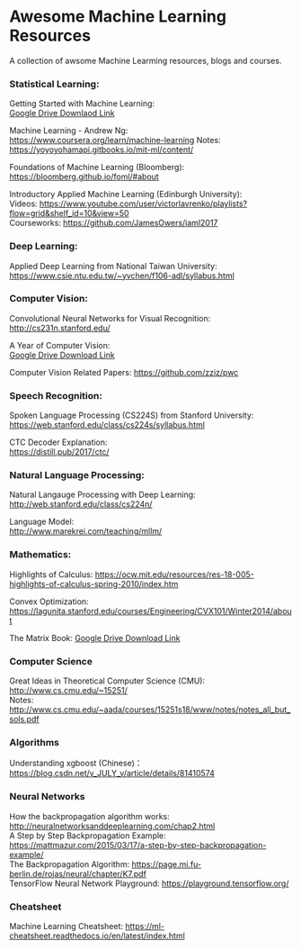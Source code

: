 # Awesome Machine Learning Resources  
A collection of awsome Machine Learming resources, blogs and courses.  

### Statistical Learning:  
Getting Started with Machine Learning:  
[Google Drive Downlaod Link](https://drive.google.com/file/d/1XcYbj0YJlVTHO1ZXyVqvaHbptrmiXic8/view?usp=sharing)  

Machine Learning - Andrew Ng:  
https://www.coursera.org/learn/machine-learning 
Notes: https://yoyoyohamapi.gitbooks.io/mit-ml/content/  

Foundations of Machine Learning (Bloomberg):  
https://bloomberg.github.io/foml/#about  

Introductory Applied Machine Learning (Edinburgh University):  
Videos: https://www.youtube.com/user/victorlavrenko/playlists?flow=grid&shelf_id=10&view=50  
Courseworks: https://github.com/JamesOwers/iaml2017  

### Deep Learning:  
Applied Deep Learning from National Taiwan University:   
https://www.csie.ntu.edu.tw/~yvchen/f106-adl/syllabus.html   

### Computer Vision:
Convolutional Neural Networks for Visual Recognition:  
http://cs231n.stanford.edu/  

A Year of Computer Vision:  
[Google Drive Download Link](https://drive.google.com/file/d/11EHeXgOoSTMnP8A0M4qEmf3JCVDO_rdG/view?usp=sharing)  

Computer Vision Related Papers:
https://github.com/zziz/pwc

### Speech Recognition:  
Spoken Language Processing (CS224S) from Stanford University:   
https://web.stanford.edu/class/cs224s/syllabus.html  

CTC Decoder Explanation:  
https://distill.pub/2017/ctc/  

### Natural Language Processing:  
Natural Langauge Processing with Deep Learning:  
http://web.stanford.edu/class/cs224n/  

Language Model:  
http://www.marekrei.com/teaching/mllm/  

### Mathematics:

Highlights of Calculus:
https://ocw.mit.edu/resources/res-18-005-highlights-of-calculus-spring-2010/index.htm

Convex Optimization:
https://lagunita.stanford.edu/courses/Engineering/CVX101/Winter2014/about

The Matrix Book:
[Google Drive Download Link](https://drive.google.com/file/d/1MVdWudAUxbcc0bByyr79R9QpiLysnLk0/view?usp=sharing)

### Computer Science  
Great Ideas in Theoretical Computer Science (CMU):  
http://www.cs.cmu.edu/~15251/  
Notes:  
http://www.cs.cmu.edu/~aada/courses/15251s18/www/notes/notes_all_but_sols.pdf  


### Algorithms  
Understanding xgboost (Chinese)： https://blog.csdn.net/v_JULY_v/article/details/81410574  

### Neural Networks  
How the backpropagation algorithm works: http://neuralnetworksanddeeplearning.com/chap2.html    
A Step by Step Backpropagation Example: https://mattmazur.com/2015/03/17/a-step-by-step-backpropagation-example/    
The Backpropagation Algorithm: https://page.mi.fu-berlin.de/rojas/neural/chapter/K7.pdf    
TensorFlow Neural Network Playground: https://playground.tensorflow.org/    

### Cheatsheet    
Machine Learning Cheatsheet: https://ml-cheatsheet.readthedocs.io/en/latest/index.html    
